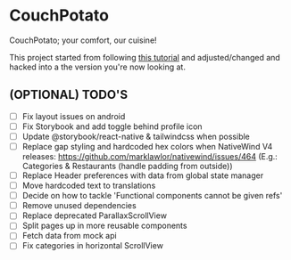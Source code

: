 # CouchPotato

CouchPotato; your comfort, our cuisine!

This project started from following [this tutorial](https://www.youtube.com/watch?v=FXnnCrfiNGM) and adjusted/changed and hacked into a the version you're now looking at.

## (OPTIONAL) TODO'S

- [ ] Fix layout issues on android
- [ ] Fix Storybook and add toggle behind profile icon
- [ ] Update @storybook/react-native & tailwindcss when possible
- [ ] Replace gap styling and hardcoded hex colors when NativeWind V4 releases: https://github.com/marklawlor/nativewind/issues/464 (E.g.: Categories & Restaurants (handle padding from outside))
- [ ] Replace Header preferences with data from global state manager
- [ ] Move hardcoded text to translations
- [ ] Decide on how to tackle 'Functional components cannot be given refs'
- [ ] Remove unused dependencies
- [ ] Replace deprecated ParallaxScrollView
- [ ] Split pages up in more reusable components
- [ ] Fetch data from mock api
- [ ] Fix categories in horizontal ScrollView
